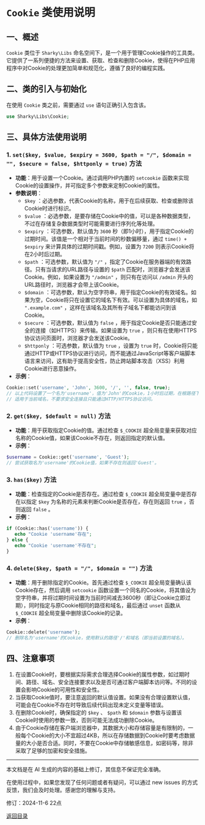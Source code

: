 # `Cookie` 类使用说明

## 一、概述

 `Cookie` 类位于 `Sharky\Libs` 命名空间下，是一个用于管理Cookie操作的工具类。它提供了一系列便捷的方法来设置、获取、检查和删除Cookie，使得在PHP应用程序中对Cookie的处理更加简单和规范化，遵循了良好的编程实践。

## 二、类的引入与初始化

在使用 `Cookie` 类之前，需要通过 `use` 语句正确引入包含该。

 ``` php
use Sharky\Libs\Cookie;
 ```

## 三、具体方法使用说明

### 1. `set($key, $value, $expiry = 3600, $path = "/", $domain = "", $secure = false, $httponly = true)` 方法

- **功能**：用于设置一个Cookie。通过调用PHP内置的 `setcookie` 函数来实现Cookie的设置操作，并可指定多个参数来定制Cookie的属性。
- **参数说明**：
  - `$key` ：必选参数，代表Cookie的名称，用于在后续获取、检查或删除该Cookie时进行标识。
  - `$value` ：必选参数，是要存储在Cookie中的值，可以是各种数据类型，不过在存储复杂数据类型时可能需要进行序列化等处理。
  - `$expiry` ：可选参数，默认值为 `3600` 秒（即1小时），用于指定Cookie的过期时间。该值是一个相对于当前时间的秒数偏移量，通过 `time() + $expiry` 来计算具体的过期时间戳。例如，设置为 `7200` 则表示Cookie将在2小时后过期。
  - `$path` ：可选参数，默认值为 `"/"` ，指定了Cookie在服务器端的有效路径。只有当请求的URL路径与设置的 `$path` 匹配时，浏览器才会发送该Cookie。例如，如果设置为 `"/admin"` ，则只有在访问以 `/admin` 开头的URL路径时，浏览器才会带上该Cookie。
  - `$domain` ：可选参数，默认为空字符串，用于指定Cookie的有效域名。如果为空，Cookie将只在设置它的域名下有效。可以设置为具体的域名，如 `".example.com"` ，这样在该域名及其所有子域名下都能访问到该Cookie。
  - `$secure` ：可选参数，默认值为 `false` ，用于指定Cookie是否只能通过安全的连接（如HTTPS）来传输。如果设置为 `true` ，则只有在使用HTTPS协议访问页面时，浏览器才会发送该Cookie。
  - `$httponly` ：可选参数，默认值为 `true` ，设置为 `true` 时，Cookie将只能通过HTTP或HTTPS协议进行访问，而不能通过JavaScript等客户端脚本语言来访问，这有助于提高安全性，防止跨站脚本攻击（XSS）利用Cookie进行恶意操作。
- **示例**：

 ``` php
Cookie::set('username', 'John', 3600, '/', '', false, true);
// 以上代码设置了一个名为'username'，值为'John'的Cookie，1小时后过期，在根路径下有效，
// 适用于当前域名，不要求安全连接且只能通过HTTP/HTTPS协议访问。
 ```

### 2. `get($key, $default = null)` 方法

- **功能**：用于获取指定Cookie的值。通过检查 `$_COOKIE` 超全局变量来获取对应名称的Cookie值，如果该Cookie不存在，则返回指定的默认值。
- **示例**：

 ``` php
$username = Cookie::get('username', 'Guest');
// 尝试获取名为'username'的Cookie值，如果不存在则返回'Guest'。
 ```

### 3. `has($key)` 方法

- **功能**：检查指定的Cookie是否存在。通过检查 `$_COOKIE` 超全局变量中是否存在以指定 `$key` 为名称的元素来判断Cookie是否存在，存在则返回 `true` ，否则返回 `false` 。
- **示例**：

 ``` php
if (Cookie::has('username')) {
    echo "Cookie 'username'存在";
} else {
    echo "Cookie 'username'不存在";
}
 ```

### 4. `delete($key, $path = "/", $domain = "")` 方法

- **功能**：用于删除指定的Cookie。首先通过检查 `$_COOKIE` 超全局变量确认该Cookie存在，然后调用 `setcookie` 函数设置一个同名的Cookie，将其值设为空字符串，并将过期时间设置为当前时间减去3600秒（即让Cookie立即过期），同时指定与原Cookie相同的路径和域名，最后通过 `unset` 函数从 `$_COOKIE` 超全局变量中删除该Cookie的记录。
- **示例**：

 ``` php
Cookie::delete('username');
// 删除名为'username'的Cookie，使用默认的路径'/'和域名（即当前设置的域名）。
 ```

## 四、注意事项

1. 在设置Cookie时，要根据实际需求合理选择Cookie的属性参数，如过期时间、路径、域名、安全连接要求以及是否可通过客户端脚本访问等。不同的设置会影响Cookie的可用性和安全性。
2. 当获取Cookie值时，要注意返回的默认值设置。如果没有合理设置默认值，可能会在Cookie不存在时导致后续代码出现未定义变量等错误。
3. 在删除Cookie时，确保指定的 `$key` 、 `$path` 和 `$domain` 参数与设置该Cookie时使用的参数一致，否则可能无法成功删除Cookie。
4. 由于Cookie存储在客户端浏览器中，其数据大小和存储容量是有限制的，一般每个Cookie的大小不宜超过4KB，所以在存储数据到Cookie时要考虑数据量的大小是否合适。同时，不要在Cookie中存储敏感信息，如密码等，除非采取了足够的加密和安全措施。

---

本文档是在 AI 生成的内容的基础上修订，其信息不保证完全准确。

在使用过程中，如果您发现了任何问题或者有疑问，可以通过 new issues 的方式反馈，我们会及时处理。感谢您的理解与支持。

修订：2024-11-6 22点

[返回目录](/SharkPHP.md)
